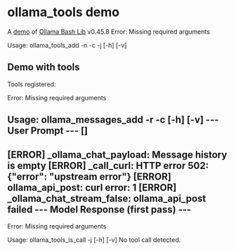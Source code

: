 # ollama_tools demo

A [demo](../README.md#demos) of [Ollama Bash Lib](https://github.com/attogram/ollama-bash-lib) v0.45.8
Error: Missing required arguments

Usage: ollama_tools_add -n <name> -c <command> -j <json> [-h] [-v]
## Demo with tools

Tools registered:

Error: Missing required arguments

Usage: ollama_messages_add -r <role> -c <content> [-h] [-v]
--- User Prompt ---
[]
-------------------
[ERROR] _ollama_chat_payload: Message history is empty
[ERROR] _call_curl: HTTP error 502: {"error": "upstream error"}
[ERROR] ollama_api_post: curl error: 1
[ERROR] _ollama_chat_stream_false: ollama_api_post failed
--- Model Response (first pass) ---
-----------------------------------
Error: Missing required arguments

Usage: ollama_tools_is_call -j <json> [-h] [-v]
No tool call detected.
